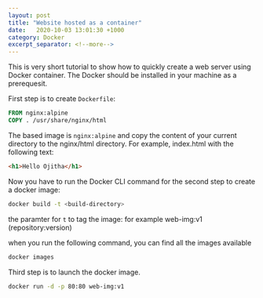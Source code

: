 ```yaml
---
layout: post
title: "Website hosted as a container"
date:   2020-10-03 13:01:30 +1000
category: Docker
excerpt_separator: <!--more-->
---
```


This is very short tutorial to show how to quickly create a web server using Docker container. The Docker should be installed in your machine as a prerequesit.

<!--more-->

First step is to create `Dockerfile`:

```dockerfile
FROM nginx:alpine
COPY . /usr/share/nginx/html
```

The based image is `nginx:alpine` and copy the content of your current directory to the nginx/html directory. For example, index.html with the following text:

```html
<h1>Hello Ojitha</h1>
```

Now you have to run the Docker CLI command for the second step to create a docker image:

```bash
docker build -t <build-directory>
```

the paramter for `t` to tag the image: for example web-img:v1 (repository:version)

when you run the following command, you can find all the images available

```bash
docker images
```

Third step is to launch the docker image.

```bash
docker run -d -p 80:80 web-img:v1
```
